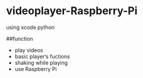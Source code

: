 # videoplayer-Raspberry-Pi
using xcode python


##function

* play videos
*  basic player‘s fuctions
* shaking while playing
*   use Raspberry Pi
